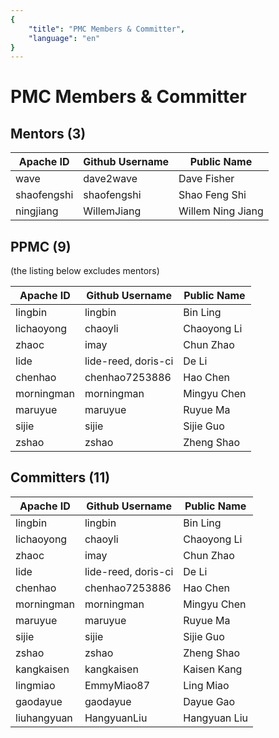 ```yaml
---
{
    "title": "PMC Members & Committer",
    "language": "en"
}
---
```


<!-- 
Licensed to the Apache Software Foundation (ASF) under one
or more contributor license agreements.  See the NOTICE file
distributed with this work for additional information
regarding copyright ownership.  The ASF licenses this file
to you under the Apache License, Version 2.0 (the
"License"); you may not use this file except in compliance
with the License.  You may obtain a copy of the License at

  http://www.apache.org/licenses/LICENSE-2.0

Unless required by applicable law or agreed to in writing,
software distributed under the License is distributed on an
"AS IS" BASIS, WITHOUT WARRANTIES OR CONDITIONS OF ANY
KIND, either express or implied.  See the License for the
specific language governing permissions and limitations
under the License.
-->

# PMC Members & Committer

## Mentors (3)

|Apache ID|Github Username |Public Name|
|--------|-----------|----------|
|wave |dave2wave |Dave Fisher |
|shaofengshi |shaofengshi| Shao Feng Shi |
|ningjiang |WillemJiang |Willem Ning Jiang|

## PPMC (9)

(the listing below excludes mentors)

|Apache ID|Github Username |Public Name|
|--------|-----------|----------|
|lingbin| lingbin |Bin Ling |
|lichaoyong |chaoyli |Chaoyong Li |
|zhaoc |imay |Chun Zhao |
|lide |lide-reed, doris-ci |De Li |
|chenhao |chenhao7253886 |Hao Chen |
|morningman |morningman |Mingyu Chen|
|maruyue |maruyue| Ruyue Ma |
|sijie |sijie |Sijie Guo |
|zshao |zshao |Zheng Shao|

## Committers (11)

|Apache ID|Github Username |Public Name|
|--------|-----------|----------|
|lingbin| lingbin |Bin Ling |
|lichaoyong |chaoyli |Chaoyong Li |
|zhaoc |imay |Chun Zhao |
|lide |lide-reed, doris-ci |De Li |
|chenhao |chenhao7253886 |Hao Chen |
|morningman |morningman |Mingyu Chen|
|maruyue |maruyue| Ruyue Ma |
|sijie |sijie |Sijie Guo |
|zshao |zshao |Zheng Shao|
|kangkaisen|kangkaisen|Kaisen Kang|
|lingmiao|EmmyMiao87|Ling Miao|
|gaodayue|gaodayue|Dayue Gao|
|liuhangyuan|HangyuanLiu|Hangyuan Liu|
